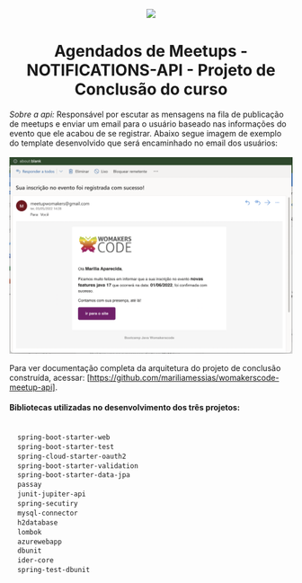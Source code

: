 <p align="center">
<img src="https://d33wubrfki0l68.cloudfront.net/3d218442b01b3bdbf82b739df4d07e450234bf9e/08a8f/assets/images/womakerscode-brand.png" height="100">
</p>
<h1 align="center">Agendados de Meetups - NOTIFICATIONS-API - Projeto de Conclusão do curso</h1>
<p align="center">
</p>

<p> <i>Sobre a api: </i>
Responsável por escutar as mensagens na fila de publicação de meetups e enviar um email para o usuário baseado nas informações do evento que ele acabou de se registrar. Abaixo segue imagem de exemplo do template desenvolvido que será encaminhado no email dos usuários:
</br>  
</br>  
  
<img src="https://github.com/mariliamessias/womakerscode-meetup-api/blob/master/email.png">  
  
Para ver documentação completa da arquitetura do projeto de conclusão construída, acessar: [https://github.com/mariliamessias/womakerscode-meetup-api].
 

 <h4>Bibliotecas utilizadas no desenvolvimento dos três projetos:</h4>
 
 
```bash

  spring-boot-starter-web
  spring-boot-starter-test
  spring-cloud-starter-oauth2
  spring-boot-starter-validation
  spring-boot-starter-data-jpa
  passay
  junit-jupiter-api
  spring-secutiry
  mysql-connector
  h2database
  lombok
  azurewebapp
  dbunit
  ider-core
  spring-test-dbunit
```

